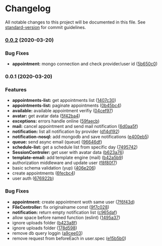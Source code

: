 # Changelog

All notable changes to this project will be documented in this file. See [standard-version](https://github.com/conventional-changelog/standard-version) for commit guidelines.

### [0.0.2](https://github.com/stephanogiuseppe/study-scheduling-back-node/compare/v0.0.1...v0.0.2) (2020-03-20)


### Bug Fixes

* **appointment:** mongo connection and check provider/user id ([5b650c0](https://github.com/stephanogiuseppe/study-scheduling-back-node/commit/5b650c00e4715bf57e9379ec8575ae81ab1b29a8))

### 0.0.1 (2020-03-20)


### Features

* **appointments-list:** get appointments list ([1407c30](https://github.com/stephanogiuseppe/study-scheduling-back-node/commit/1407c30ac42715aa4ad09ec070dd5658e819a8ec))
* **appointments-list:** paginate appointments ([0b45bc4](https://github.com/stephanogiuseppe/study-scheduling-back-node/commit/0b45bc4caee896af720c381a64a17896bbe2a47f))
* **available:** available appointment verifiy ([04cef97](https://github.com/stephanogiuseppe/study-scheduling-back-node/commit/04cef97148581afb78b1cbaf091869215ba349cd))
* **avatar:** get avatar data ([5f42ba4](https://github.com/stephanogiuseppe/study-scheduling-back-node/commit/5f42ba41a0b5de564ab9a0b3de91df1472ea3075))
* **exceptions:** errors handle online ([59faecb](https://github.com/stephanogiuseppe/study-scheduling-back-node/commit/59faecb3a8a6375e9a00c30ae1024b24e647f439))
* **mail:** cancel appointment and send mail notification ([6d0aa5f](https://github.com/stephanogiuseppe/study-scheduling-back-node/commit/6d0aa5f3a60c7863adf69ef71067b53bd1cd4947))
* **notification:** list all notification by provider ([d14d192](https://github.com/stephanogiuseppe/study-scheduling-back-node/commit/d14d192a7dd06dfd90d6108226e8e0f0b5bc88c0))
* **notification-nosql:** add mongodb and save notifications ([e400eb5](https://github.com/stephanogiuseppe/study-scheduling-back-node/commit/e400eb5f126b17a7fa437387f237ae65fd9af56f))
* **queue:** send async email (queue) ([96646df](https://github.com/stephanogiuseppe/study-scheduling-back-node/commit/96646df8a2272042f12e9433f335bff9c157a71d))
* **schedule-list:** get a schedule list from specific day ([7495742](https://github.com/stephanogiuseppe/study-scheduling-back-node/commit/74957425daeb0971168e10084e810a17504af89b))
* **SessionControler:**  get user with avatar data ([b623a76](https://github.com/stephanogiuseppe/study-scheduling-back-node/commit/b623a76c8a02b6a76bd8b88f54d0c8ee6604ae5f))
* **template-email:** add template engine (mail) ([b42a5b9](https://github.com/stephanogiuseppe/study-scheduling-back-node/commit/b42a5b9db7c0163cc9b114b3eed6f296eea290fe))
* authorization middleware and update user ([f8f80f7](https://github.com/stephanogiuseppe/study-scheduling-back-node/commit/f8f80f784b99cdbe13620210a225b9dd997a3427))
* basic schema validation (yup) ([406e206](https://github.com/stephanogiuseppe/study-scheduling-back-node/commit/406e20618ec7f184668131b8e4be7709b4edaf0a))
* create appointments ([6fecbc4](https://github.com/stephanogiuseppe/study-scheduling-back-node/commit/6fecbc4c485b2844cd66651b18f18b6997d6c1f4))
* user auth ([676922b](https://github.com/stephanogiuseppe/study-scheduling-back-node/commit/676922b7c94317eeeddfe1637d65d222a19a2d36))


### Bug Fixes

* **appointment:** create appointment woth same user ([7f6f43d](https://github.com/stephanogiuseppe/study-scheduling-back-node/commit/7f6f43d0a3da7b63a723f4122afaa9118c650915))
* **FileController:** fix originalname const ([9f7c028](https://github.com/stephanogiuseppe/study-scheduling-back-node/commit/9f7c028cb7956dffb70556da07ba4ab441c29851))
* **notification:** return empty notification list ([c965daf](https://github.com/stephanogiuseppe/study-scheduling-back-node/commit/c965daf51c380c782a7cf924fe24d5d5a0c8352d))
* allow space before named function (eslint) ([1495a37](https://github.com/stephanogiuseppe/study-scheduling-back-node/commit/1495a37bec51ef6fb2f6224fda2440d6a03b96bf))
* ignore uploads folder ([b423a8f](https://github.com/stephanogiuseppe/study-scheduling-back-node/commit/b423a8f15f5828787df7e396680e9c64560677af))
* ignore uploads folder ([178d598](https://github.com/stephanogiuseppe/study-scheduling-back-node/commit/178d5986250e91173074cb941c37161b689ec02c))
* remove db query loggin ([a9cee03](https://github.com/stephanogiuseppe/study-scheduling-back-node/commit/a9cee03d22e9eca039a631ded109ff88703d364c))
* remove request from beforeEach in user.spec ([e15b5b0](https://github.com/stephanogiuseppe/study-scheduling-back-node/commit/e15b5b06ee5d502c409fb1c24cd49ac84f03a716))
